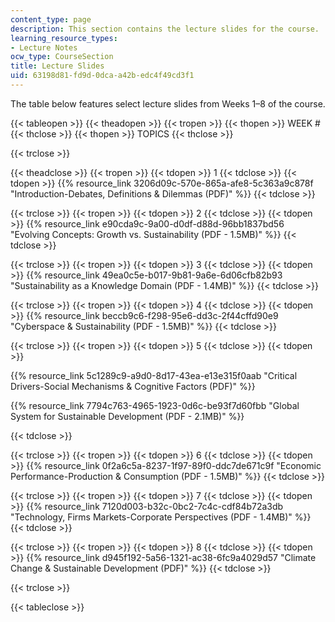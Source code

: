 ```yaml
---
content_type: page
description: This section contains the lecture slides for the course.
learning_resource_types:
- Lecture Notes
ocw_type: CourseSection
title: Lecture Slides
uid: 63198d81-fd9d-0dca-a42b-edc4f49cd3f1
---
```


The table below features select lecture slides from Weeks 1–8 of the course.

{{< tableopen >}}
{{< theadopen >}}
{{< tropen >}}
{{< thopen >}}
WEEK #
{{< thclose >}}
{{< thopen >}}
TOPICS
{{< thclose >}}

{{< trclose >}}

{{< theadclose >}}
{{< tropen >}}
{{< tdopen >}}
1
{{< tdclose >}}
{{< tdopen >}}
{{% resource_link 3206d09c-570e-865a-afe8-5c363a9c878f "Introduction-Debates, Definitions & Dilemmas (PDF)" %}}
{{< tdclose >}}

{{< trclose >}}
{{< tropen >}}
{{< tdopen >}}
2
{{< tdclose >}}
{{< tdopen >}}
{{% resource_link e90cda9c-9a00-d0df-d88d-96bb1837bd56 "Evolving Concepts: Growth vs. Sustainability (PDF - 1.5MB)" %}}
{{< tdclose >}}

{{< trclose >}}
{{< tropen >}}
{{< tdopen >}}
3
{{< tdclose >}}
{{< tdopen >}}
{{% resource_link 49ea0c5e-b017-9b81-9a6e-6d06cfb82b93 "Sustainability as a Knowledge Domain (PDF - 1.4MB)" %}}
{{< tdclose >}}

{{< trclose >}}
{{< tropen >}}
{{< tdopen >}}
4
{{< tdclose >}}
{{< tdopen >}}
{{% resource_link beccb9c6-f298-95e6-dd3c-2f44cffd90e9 "Cyberspace & Sustainability (PDF - 1.5MB)" %}}
{{< tdclose >}}

{{< trclose >}}
{{< tropen >}}
{{< tdopen >}}
5
{{< tdclose >}}
{{< tdopen >}}


{{% resource_link 5c1289c9-a9d0-8d17-43ea-e13e315f0aab "Critical Drivers-Social Mechanisms & Cognitive Factors (PDF)" %}}

{{% resource_link 7794c763-4965-1923-0d6c-be93f7d60fbb "Global System for Sustainable Development (PDF - 2.1MB)" %}}


{{< tdclose >}}

{{< trclose >}}
{{< tropen >}}
{{< tdopen >}}
6
{{< tdclose >}}
{{< tdopen >}}
{{% resource_link 0f2a6c5a-8237-1f97-89f0-ddc7de671c9f "Economic Performance-Production & Consumption (PDF - 1.5MB)" %}}
{{< tdclose >}}

{{< trclose >}}
{{< tropen >}}
{{< tdopen >}}
7
{{< tdclose >}}
{{< tdopen >}}
{{% resource_link 7120d003-b32c-0bc2-7c4c-cdf84b72a3db "Technology, Firms Markets-Corporate Perspectives (PDF - 1.4MB)" %}}
{{< tdclose >}}

{{< trclose >}}
{{< tropen >}}
{{< tdopen >}}
8
{{< tdclose >}}
{{< tdopen >}}
{{% resource_link d945f192-5a56-1321-ac38-6fc9a4029d57 "Climate Change & Sustainable Development (PDF)" %}}
{{< tdclose >}}

{{< trclose >}}

{{< tableclose >}}
